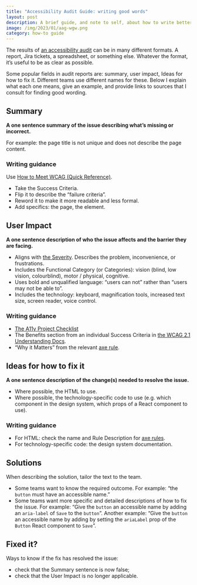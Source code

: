 ```yaml
---
title: "Accessibility Audit Guide: writing good words"
layout: post
description: A brief guide, and note to self, about how to write better words for accessibility audits
image: /img/2023/01/aag-wgw.png
category: how-to guide
---
```


The results of [an accessibility audit](/2022/01/24/accessibility-audit-process/) can be in many different formats. A report, Jira tickets, a spreadsheet, or something else. Whatever the format, it’s useful to be as clear as possible.

Some popular fields in audit reports are: summary, user impact, Ideas for how to fix it. Different teams use different names for these. Below I explain what each one means, give an example, and provide links to sources that I consult for finding good wording.

## Summary

**A one sentence summary of the issue describing what’s missing or incorrect.**

For example: the page title is not unique and does not describe the page content.

### Writing guidance

Use [How to Meet WCAG (Quick Reference)](https://www.w3.org/WAI/WCAG21/quickref/?currentsidebar=%23col_overview&technologies=smil%2Cpdf%2Cflash%2Csl&showtechniques=123%2C242#page-titled). 

- Take the Success Criteria.
- Flip it to describe the “failure criteria”.
- Reword it to make it more readable and less formal.
- Add specifics: the page, the element.

## User Impact

**A one sentence description of who the issue affects and the barrier they are facing.**

- Aligns with [the Severity](https://naga.co.za/2022/12/06/accessibility-audit-severity-examples/). Describes the problem, inconvenience, or frustrations.
- Includes the Functional Category (or Categories): vision (blind, low vision, colourblind), motor / physical, cognitive.
- Uses bold and unqualified language: “users can not” rather than “users may not be able to”.
- Includes the technology: keyboard, magnification tools, increased text size, screen reader, voice control.

### Writing guidance

- [The A11y Project Checklist](https://www.a11yproject.com/checklist/)
- The Benefits section from an individual Success Criteria in [the WCAG 2.1 Understanding Docs](https://www.w3.org/WAI/WCAG21/Understanding/).
- “Why it Matters” from the relevant [axe rule](https://dequeuniversity.com/rules/axe/html).

## Ideas for how to fix it

**A one sentence description of the change(s) needed to resolve the issue.**

- Where possible, the HTML to use.
- Where possible, the technology-specific code to use (e.g. which component in the design system, which props of a React component to use).

### Writing guidance

- For HTML: check the name and Rule Description for [axe rules](https://dequeuniversity.com/rules/axe/html).
- For technology-specific code: the design system documentation.

## Solutions

When describing the solution, tailor the text to the team.

- Some teams want to know the required outcome. For example: “the `button` must have an accessible name.”
- Some teams want more specific and detailed descriptions of how to fix the issue. For example: “Give the `button` an accessible name by adding an `aria-label` of `Save` to the `button`”. Another example:  “Give the `button` an accessible name by adding by setting the `ariaLabel` prop of the `Button` React component to `Save`”.

## Fixed it?

Ways to know if the fix has resolved the issue:

- check that the Summary sentence is now false;
- check that the User Impact is no longer applicable.